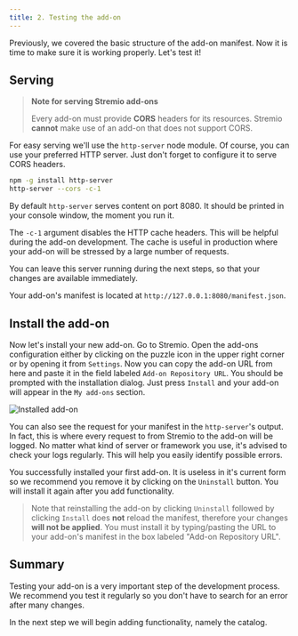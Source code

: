 ```yaml
---
title: 2. Testing the add-on
---
```


Previously, we covered the basic structure of the add-on manifest. Now it is time to make sure it is working properly. Let's test it!

## Serving

> **Note for serving Stremio add-ons**
>
> Every add-on must provide **CORS** headers for its resources. Stremio **cannot** make use of an add-on that does not support CORS.

For easy serving we'll use the `http-server` node module. Of course, you can use your preferred HTTP server. Just don't forget to configure it to serve CORS headers.

```sh
npm -g install http-server
http-server --cors -c-1
```

By default `http-server` serves content on port 8080. It should be printed in your console window, the moment you run it.

The `-c-1` argument disables the HTTP cache headers. This will be helpful during the add-on development. The cache is useful in production where your add-on will be stressed by a large number of requests.

You can leave this server running during the next steps, so that your changes are available immediately.

Your add-on's manifest is located at `http://127.0.0.1:8080/manifest.json`.

## Install the add-on

Now let's install your new add-on. Go to Stremio. Open the add-ons configuration either by clicking on the puzzle icon in the upper right corner or by opening it from `Settings`. Now you can copy the add-on URL from here and paste it in the field labeled `Add-on Repository URL`. You should be prompted with the installation dialog. Just press `Install` and your add-on will appear in the `My add-ons` section.

![Installed add-on](/stremio-addon-guide/img/install.png)

You can also see the request for your manifest in the `http-server`'s output. In fact, this is where every request to from Stremio to the add-on will be logged. No matter what kind of server or framework you use, it's advised to check your logs regularly. This will help you easily identify possible errors.

You successfully installed your first add-on. It is useless in it's current form so we recommend you remove it by clicking on the `Uninstall` button. You will install it again after you add functionality.

> Note that reinstalling the add-on by clicking `Uninstall` followed by clicking `Install` does **not** reload the manifest, therefore your changes **will not be applied**. You must install it by typing/pasting the URL to your add-on's manifest in the box labeled "Add-on Repository URL".

Summary
---

Testing your add-on is a very important step of the development process. We recommend you test it regularly so you don't have to search for an error after many changes.

In the next step we will begin adding functionality, namely the catalog.
